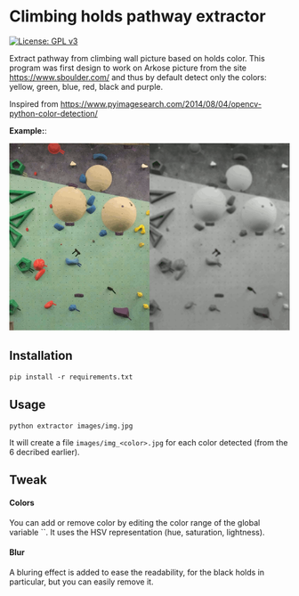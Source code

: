 # Climbing holds pathway extractor

[![License: GPL v3](https://img.shields.io/badge/License-GPLv3-blue.svg)](https://www.gnu.org/licenses/gpl-3.0)

Extract pathway from climbing wall picture based on holds color.
This program was first design to work on Arkose picture from the site https://www.sboulder.com/ and thus by default detect only the colors: yellow, green, blue, red, black and purple.

Inspired from https://www.pyimagesearch.com/2014/08/04/opencv-python-color-detection/

**Example:**:

![Animation example](https://github.com/tillwf/climbing-holds-pathway-extractor/blob/master/examples/n7mHJwtRJxf52L9dw.gif)

## Installation


```
pip install -r requirements.txt
```


## Usage

```
python extractor images/img.jpg
```

It will create a file `images/img_<color>.jpg` for each color detected (from the 6 decribed earlier).


## Tweak


#### Colors

You can add or remove color by editing the color range of the global variable ``. It uses the HSV representation (hue, saturation, lightness).

#### Blur

A bluring effect is added to ease the readability, for the black holds in particular, but you can easily remove it.


